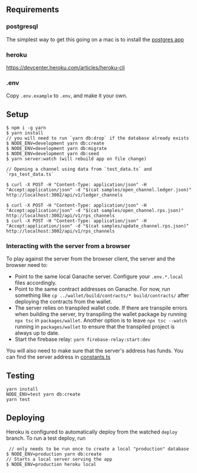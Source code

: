 ## Requirements

### postgresql

The simplest way to get this going on a mac is to install the [postgres app](https://postgresapp.com)

### heroku

https://devcenter.heroku.com/articles/heroku-cli

### .env

Copy `.env.example` to `.env`, and make it your own.

## Setup

```
$ npm i -g yarn
$ yarn install
// you will need to run `yarn db:drop` if the database already exists
$ NODE_ENV=development yarn db:create
$ NODE_ENV=development yarn db:migrate
$ NODE_ENV=development yarn db:seed
$ yarn server:watch (will rebuild app on file change)

// Opening a channel using data from `test_data.ts` and `rps_test_data.ts`

$ curl -X POST -H "Content-Type: application/json" -H "Accept:application/json" -d "$(cat samples/open_channel.ledger.json)" http://localhost:3002/api/v1/ledger_channels

$ curl -X POST -H "Content-Type: application/json" -H "Accept:application/json" -d "$(cat samples/open_channel.rps.json)" http://localhost:3002/api/v1/rps_channels
$ curl -X POST -H "Content-Type: application/json" -H "Accept:application/json" -d "$(cat samples/update_channel.rps.json)" http://localhost:3002/api/v1/rps_channels
```

### Interacting with the server from a browser

To play against the server from the browser client, the server and the browser need to:

- Point to the same local Ganache server. Configure your `.env.*.local` files accordingly.
- Point to the same contract addresses on Ganache. For now, run something like `cp ../wallet/build/contracts/* build/contracts/` after deploying the contracts from the wallet.
- The server relies on transpiled wallet code. If there are transpile errors when building the server, try transpiling the wallet package by running `npx tsc` in `packages/wallet`.
  Another option is to leave `npx tsc --watch` running in `packages/wallet` to ensure that the transpiled project is always up to date.
- Start the firebase relay: `yarn firebase-relay:start:dev`

You will also need to make sure that the server's address has funds. You can find the server address in [constants.ts](https://github.com/magmo/node-bot/blob/master/src/constants.ts)

## Testing

```
yarn install
NODE_ENV=test yarn db:create
yarn test
```

## Deploying

Heroku is configured to automatically deploy from the watched `deploy` branch.
To run a test deploy, run

```
 // only needs to be run once to create a local "production" database
$ NODE_ENV=production yarn db:create
// Starts a local server serving the app
$ NODE_ENV=production heroku local
```
